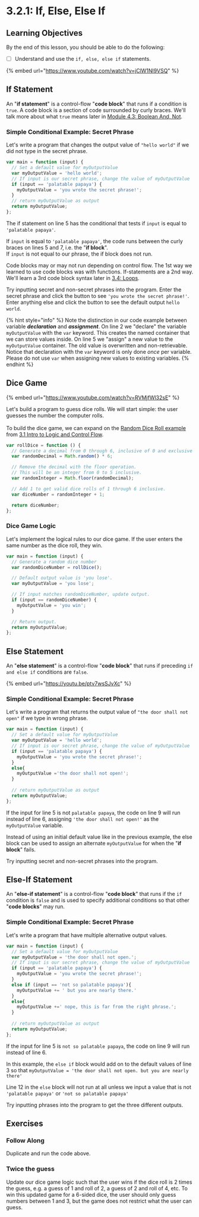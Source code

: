# 3.2.1: If, Else, Else If

## Learning Objectives

By the end of this lesson, you should be able to do the following:

* [ ] Understand and use the `if, else, else if` statements.

{% embed url="https://www.youtube.com/watch?v=jClW1Nl9VSQ" %}

## If Statement

An "**if statement**" is a control-flow "**code block**" that runs if a condition is `true`. A code block is a section of code surrounded by curly braces. We'll talk more about what `true` means later in [Module 4.3: Boolean And, Not](../3.3-boolean-operators/3.3.3-boolean-and-not.md#boolean-values).

### Simple Conditional Example: Secret Phrase

Let's write a program that changes the output value of `"hello world"` if we did not type in the secret phrase.

```javascript
var main = function (input) {
  // Set a default value for myOutputValue
  var myOutputValue = 'hello world';
  // If input is our secret phrase, change the value of myOutputValue
  if (input == 'palatable papaya') {
    myOutputValue = 'you wrote the secret phrase!';
  }
  // return myOutputValue as output
  return myOutputValue;
};
```

The if statement on line 5 has the conditional that tests if `input` is equal to `'palatable papaya'`.&#x20;

If `input` is equal to `'palatable papaya'`, the code runs between the curly braces on lines 5 and 7, i.e. the "**if block**".\
If `input` is not equal to our phrase, the if block does not run.

Code blocks may or may not run depending on control flow. The 1st way we learned to use code blocks was with functions. If-statements are a 2nd way. We'll learn a 3rd code block syntax later in [3.4: Loops](../3.4-loops/3.4.1-while-loops.md).

Try inputting secret and non-secret phrases into the program. Enter the secret phrase and click the button to see `'you wrote the secret phrase!'`. Enter anything else and click the button to see the default output `hello world`.

{% hint style="info" %}
Note the distinction in our code example between variable _**declaration**_ and _**assignment**_. On line 2 we "declare" the variable `myOutputValue` with the `var` keyword. This creates the named container that we can store values inside. On line 5 we "assign" a new value to the `myOutputValue` container. The old value is overwritten and non-retrievable. Notice that declaration with the `var` keyword is only done _once_ per variable. Please do not use `var` when assigning new values to existing variables.
{% endhint %}

## Dice Game

{% embed url="https://www.youtube.com/watch?v=RVMjfWl32sE" %}

Let's build a program to guess dice rolls. We will start simple: the user guesses the number the computer rolls.\
\
To build the dice game, we can expand on the [Random Dice Roll example](../3.1-intro-to-control-flow/#random-dice-rolls) from [3.1 Intro to Logic and Control Flow](../3.1-intro-to-control-flow/).

```javascript
var rollDice = function () {
  // Generate a decimal from 0 through 6, inclusive of 0 and exclusive of 6.
  var randomDecimal = Math.random() * 6;

  // Remove the decimal with the floor operation.
  // This will be an integer from 0 to 5 inclusive.
  var randomInteger = Math.floor(randomDecimal);

  // Add 1 to get valid dice rolls of 1 through 6 inclusive.
  var diceNumber = randomInteger + 1;

  return diceNumber;
};
```

### Dice Game Logic

Let's implement the logical rules to our dice game. If the user enters the same number as the dice roll, they win.

```javascript
var main = function (input) {
  // Generate a random dice number
  var randomDiceNumber = rollDice();

  // Default output value is 'you lose'.
  var myOutputValue = 'you lose';

  // If input matches randomDiceNumber, update output.
  if (input == randomDiceNumber) {
    myOutputValue = 'you win';
  }

  // Return output.
  return myOutputValue;
};
```

## Else Statement

An "**else statement**" is a control-flow "**code block**" that runs if preceding `if and else if` conditions are `false`.

{% embed url="https://youtu.be/ptv7wsSJvXc" %}

### Simple Conditional Example: Secret Phrase

Let's write a program that returns the output value of `"the door shall not open"` if we type in wrong phrase.

```javascript
var main = function (input) {
  // Set a default value for myOutputValue
  var myOutputValue = 'hello world';
  // If input is our secret phrase, change the value of myOutputValue
  if (input == 'palatable papaya') {
    myOutputValue = 'you wrote the secret phrase!';
  }
  else{
    myOutputValue ='the door shall not open!';
  }
  
  // return myOutputValue as output
  return myOutputValue;
};
```

If the input for line 5 is not `palatable papaya`, the code on line 9 will run instead of line 6, assigning `'the door shall not open!'` as the `myOutputValue` variable.

Instead of using an initial default value like in the previous example, the else block can be used to assign an alternate `myOutputValue` for when the "**if block**" fails.

Try inputting secret and non-secret phrases into the program.&#x20;

## Else-If Statement

An "**else-if statement**" is a control-flow "**code block**" that runs if the `if` condition is `false` and is used to specify additional conditions so that other "**code blocks**" may run.

### Simple Conditional Example: Secret Phrase

Let's write a program that have multiple alternative output values.

```javascript
var main = function (input) {
  // Set a default value for myOutputValue
  var myOutputValue = 'the door shall not open.';
  // If input is our secret phrase, change the value of myOutputValue
  if (input == 'palatable papaya') {
    myOutputValue = 'you wrote the secret phrase!';
  }
  else if (input == 'not so palatable papaya'){
    myOutputValue += ' but you are nearly there.'
  }
  else{
    myOutputValue +=' nope, this is far from the right phrase.';
  }
  
  // return myOutputValue as output
  return myOutputValue;
};
```

If the input for line 5 is `not so palatable papaya`, the code on line 9 will run instead of line 6.

In this example, the `else if` block would add on to the default values of line 3 so that `myOutputValue = 'the door shall not open. but you are nearly there'`

Line 12 in the `else` block will not run at all unless we input a value that is not `'palatable papaya'` or `'not so palatable papaya'`

Try inputting phrases into the program to get the three different outputs.&#x20;

## Exercises

### **Follow Along**

Duplicate and run the code above.

### Twice the guess

Update our dice game logic such that the user wins if the dice roll is 2 times the guess, e.g. a guess of 1 and roll of 2, a guess of 2 and roll of 4, etc. To win this updated game for a 6-sided dice, the user should only guess numbers between 1 and 3, but the game does not restrict what the user can guess.
